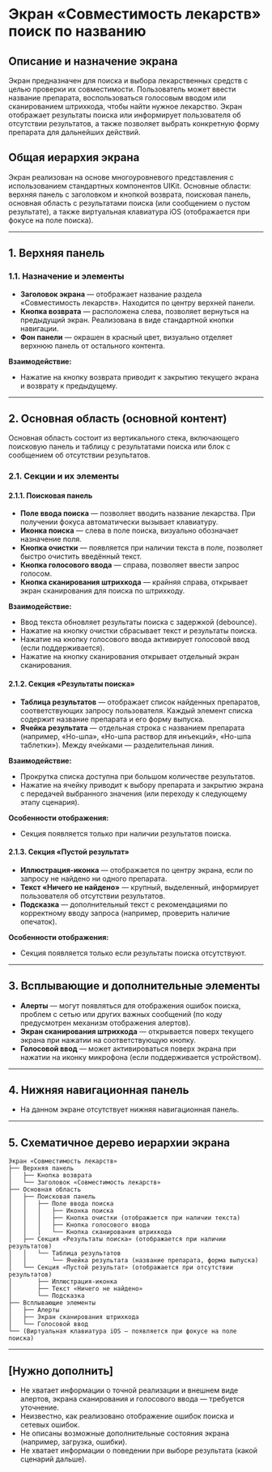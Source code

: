 # Экран «Совместимость лекарств» поиск по названию

## Описание и назначение экрана
Экран предназначен для поиска и выбора лекарственных средств с целью проверки их совместимости. Пользователь может ввести название препарата, воспользоваться голосовым вводом или сканированием штрихкода, чтобы найти нужное лекарство. Экран отображает результаты поиска или информирует пользователя об отсутствии результатов, а также позволяет выбрать конкретную форму препарата для дальнейших действий.

## Общая иерархия экрана
Экран реализован на основе многоуровневого представления с использованием стандартных компонентов UIKit. Основные области: верхняя панель с заголовком и кнопкой возврата, поисковая панель, основная область с результатами поиска (или сообщением о пустом результате), а также виртуальная клавиатура iOS (отображается при фокусе на поле поиска).

---

## 1. Верхняя панель
### 1.1. Назначение и элементы
- **Заголовок экрана** — отображает название раздела «Совместимость лекарств». Находится по центру верхней панели.
- **Кнопка возврата** — расположена слева, позволяет вернуться на предыдущий экран. Реализована в виде стандартной кнопки навигации.
- **Фон панели** — окрашен в красный цвет, визуально отделяет верхнюю панель от остального контента.

**Взаимодействие:**
- Нажатие на кнопку возврата приводит к закрытию текущего экрана и возврату к предыдущему.

---

## 2. Основная область (основной контент)
Основная область состоит из вертикального стека, включающего поисковую панель и таблицу с результатами поиска или блок с сообщением об отсутствии результатов.

### 2.1. Секции и их элементы

#### 2.1.1. Поисковая панель
- **Поле ввода поиска** — позволяет вводить название лекарства. При получении фокуса автоматически вызывает клавиатуру.
- **Иконка поиска** — слева в поле поиска, визуально обозначает назначение поля.
- **Кнопка очистки** — появляется при наличии текста в поле, позволяет быстро очистить введённый текст.
- **Кнопка голосового ввода** — справа, позволяет ввести запрос голосом.
- **Кнопка сканирования штрихкода** — крайняя справа, открывает экран сканирования для поиска по штрихкоду.

**Взаимодействие:**
- Ввод текста обновляет результаты поиска с задержкой (debounce).
- Нажатие на кнопку очистки сбрасывает текст и результаты поиска.
- Нажатие на кнопку голосового ввода активирует голосовой ввод (если поддерживается).
- Нажатие на кнопку сканирования открывает отдельный экран сканирования.

#### 2.1.2. Секция «Результаты поиска»
- **Таблица результатов** — отображает список найденных препаратов, соответствующих запросу пользователя. Каждый элемент списка содержит название препарата и его форму выпуска.
- **Ячейка результата** — отдельная строка с названием препарата (например, «Но-шпа», «Но-шпа раствор для инъекций», «Но-шпа таблетки»). Между ячейками — разделительная линия.

**Взаимодействие:**
- Прокрутка списка доступна при большом количестве результатов.
- Нажатие на ячейку приводит к выбору препарата и закрытию экрана с передачей выбранного значения (или переходу к следующему этапу сценария).

**Особенности отображения:**
- Секция появляется только при наличии результатов поиска.

#### 2.1.3. Секция «Пустой результат»
- **Иллюстрация-иконка** — отображается по центру экрана, если по запросу не найдено ни одного препарата.
- **Текст «Ничего не найдено»** — крупный, выделенный, информирует пользователя об отсутствии результатов.
- **Подсказка** — дополнительный текст с рекомендациями по корректному вводу запроса (например, проверить наличие опечаток).

**Особенности отображения:**
- Секция появляется только если результаты поиска отсутствуют.

---

## 3. Всплывающие и дополнительные элементы
- **Алерты** — могут появляться для отображения ошибок поиска, проблем с сетью или других важных сообщений (по коду предусмотрен механизм отображения алертов).
- **Экран сканирования штрихкода** — открывается поверх текущего экрана при нажатии на соответствующую кнопку.
- **Голосовой ввод** — может активироваться поверх экрана при нажатии на иконку микрофона (если поддерживается устройством).

---

## 4. Нижняя навигационная панель
- На данном экране отсутствует нижняя навигационная панель.

---

## 5. Схематичное дерево иерархии экрана
```
Экран «Совместимость лекарств»
├── Верхняя панель
│   ├── Кнопка возврата
│   └── Заголовок «Совместимость лекарств»
├── Основная область
│   ├── Поисковая панель
│   │   ├── Поле ввода поиска
│   │   │   ├── Иконка поиска
│   │   │   ├── Кнопка очистки (отображается при наличии текста)
│   │   │   ├── Кнопка голосового ввода
│   │   │   └── Кнопка сканирования штрихкода
│   ├── Секция «Результаты поиска» (отображается при наличии результатов)
│   │   └── Таблица результатов
│   │       └── Ячейка результата (название препарата, форма выпуска)
│   └── Секция «Пустой результат» (отображается при отсутствии результатов)
│       ├── Иллюстрация-иконка
│       ├── Текст «Ничего не найдено»
│       └── Подсказка
├── Всплывающие элементы
│   ├── Алерты
│   ├── Экран сканирования штрихкода
│   └── Голосовой ввод
└── (Виртуальная клавиатура iOS — появляется при фокусе на поле поиска)
```

---

## [Нужно дополнить]
- Не хватает информации о точной реализации и внешнем виде алертов, экрана сканирования и голосового ввода — требуется уточнение.
- Неизвестно, как реализовано отображение ошибок поиска и сетевых ошибок.
- Не описаны возможные дополнительные состояния экрана (например, загрузка, ошибки).
- Не хватает информации о поведении при выборе результата (какой сценарий дальше). 
